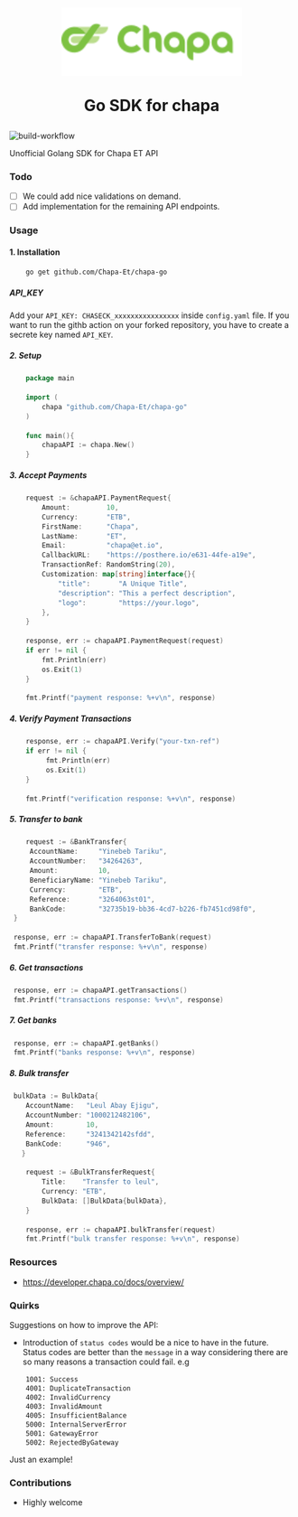 <h1 align="center">
<div align="center">
  <a href="https://chapa.co/" target="_blank">
    <img src="./docs/logo.png" width="320" alt="Chapa Logo"/>
  </a>
  <p align="center">Go SDK for chapa</p>
</div>
</h1>

![build-workflow](https://github.com/yinebebt/chapa-go/actions/workflows/test.yml/badge.svg)

Unofficial Golang SDK for Chapa ET API

### Todo

- [ ] We could add nice validations on demand.
- [ ] Add implementation for the remaining API endpoints.

### Usage

#### 1. Installation

```bash
    go get github.com/Chapa-Et/chapa-go
```

##### API_KEY

Add your `API_KEY: CHASECK_xxxxxxxxxxxxxxxx` inside `config.yaml` file.
If you want to run the githb action on your forked repository, you have to create a secrete key named `API_KEY`.

##### 2. Setup

```go
    package main

    import (
        chapa "github.com/Chapa-Et/chapa-go"
    )

    func main(){
        chapaAPI := chapa.New()
    }
```

##### 3. Accept Payments

```go
    request := &chapaAPI.PaymentRequest{
        Amount:         10,
        Currency:       "ETB",
        FirstName:      "Chapa",
        LastName:       "ET",
        Email:          "chapa@et.io",
        CallbackURL:    "https://posthere.io/e631-44fe-a19e",
        TransactionRef: RandomString(20),
        Customization: map[string]interface{}{
            "title":       "A Unique Title",
            "description": "This a perfect description",
            "logo":        "https://your.logo",
        },
    }

    response, err := chapaAPI.PaymentRequest(request)
    if err != nil {
        fmt.Println(err)
        os.Exit(1)
    }

    fmt.Printf("payment response: %+v\n", response)
```

##### 4. Verify Payment Transactions

```go
    response, err := chapaAPI.Verify("your-txn-ref")
    if err != nil {
         fmt.Println(err)
         os.Exit(1)
    }

    fmt.Printf("verification response: %+v\n", response)
```

##### 5. Transfer to bank

```go
    request := &BankTransfer{
     AccountName:     "Yinebeb Tariku", 
     AccountNumber:   "34264263", 
     Amount:          10,
     BeneficiaryName: "Yinebeb Tariku",
     Currency:        "ETB",
     Reference:       "3264063st01",
     BankCode:        "32735b19-bb36-4cd7-b226-fb7451cd98f0",
 }
  
 response, err := chapaAPI.TransferToBank(request)
 fmt.Printf("transfer response: %+v\n", response)
```

##### 6. Get transactions

```go
 response, err := chapaAPI.getTransactions()
 fmt.Printf("transactions response: %+v\n", response)
```

##### 7. Get banks

```go
 response, err := chapaAPI.getBanks()
 fmt.Printf("banks response: %+v\n", response)
```

##### 8. Bulk transfer

```go
 bulkData := BulkData{
    AccountName:   "Leul Abay Ejigu",
    AccountNumber: "1000212482106",
    Amount:        10,
    Reference:     "3241342142sfdd",
    BankCode:      "946",
   }

    request := &BulkTransferRequest{
        Title:    "Transfer to leul",
        Currency: "ETB",
        BulkData: []BulkData{bulkData},
    }

    response, err := chapaAPI.bulkTransfer(request)
    fmt.Printf("bulk transfer response: %+v\n", response)
```

### Resources

- <https://developer.chapa.co/docs/overview/>

### Quirks

Suggestions on how to improve the API:

- Introduction of `status codes` would be a nice to have in the future. Status codes are better than the `message` in a way considering there are so many reasons a transaction could fail.
e.g

```shell
    1001: Success
    4001: DuplicateTransaction
    4002: InvalidCurrency
    4003: InvalidAmount 
    4005: InsufficientBalance  
    5000: InternalServerError
    5001: GatewayError
    5002: RejectedByGateway
```

Just an example!

### Contributions

- Highly welcome

